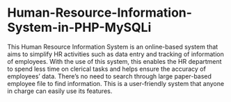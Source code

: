# Human-Resource-Information-System-in-PHP-MySQLi
This Human Resource Information System is an online-based system that aims to simplify HR activities such as data entry and tracking of information of employees. With the use of this system, this enables the HR department to spend less time on clerical tasks and helps ensure the accuracy of employees’ data. There’s no need to search through large paper-based employee file to find information. This is a user-friendly system that anyone in charge can easily use its features.
